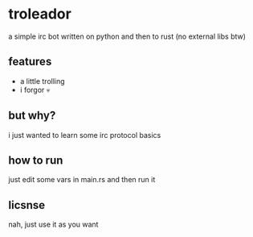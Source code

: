 # troleador
a simple irc bot written on python and then to rust (no external libs btw)

## features
- a little trolling
- i forgor :skull:

## but why?
i just wanted to learn some irc protocol basics

## how to run
just edit some vars in main.rs and then run it

## licsnse
nah, just use it as you want
